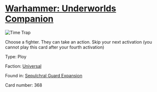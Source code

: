 # [Warhammer: Underworlds Companion](https://guidokessels.github.io/wh-underworlds)

  

![Time Trap](https://warhammerunderworlds.com/wp-content/uploads/sites/6/2017/12/368_ENG-Time-Trap.png)

Choose a fighter. They can take an action. Skip your next activation (you cannot play this card after your fourth activation)

Type: Ploy

Faction: [Universal](https://guidokessels.github.io/wh-underworlds/factions/universal.md)

Found in: [Sepulchral Guard Expansion](https://guidokessels.github.io/wh-underworlds/locations/sepulchral-guard-expansion.md)

Card number: 368
